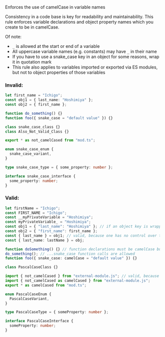 Enforces the use of camelCase in variable names

Consistency in a code base is key for readability and maintainability. This rule
enforces variable declarations and object property names which you create to be
in camelCase.

Of note:

- `_` is allowed at the start or end of a variable
- All uppercase variable names (e.g. constants) may have `_` in their name
- If you have to use a snake_case key in an object for some reasons, wrap it in
  quotation mark
- This rule also applies to variables imported or exported via ES modules, but
  not to object properties of those variables

### Invalid:

```typescript
let first_name = "Ichigo";
const obj1 = { last_name: "Hoshimiya" };
const obj2 = { first_name };

function do_something() {}
function foo({ snake_case = "default value" }) {}

class snake_case_class {}
class Also_Not_Valid_Class {}

export * as not_camelCased from "mod.ts";

enum snake_case_enum {
  snake_case_variant,
}

type snake_case_type = { some_property: number };

interface snake_case_interface {
  some_property: number;
}
```

### Valid:

```typescript
let firstName = "Ichigo";
const FIRST_NAME = "Ichigo";
const __myPrivateVariable = "Hoshimiya";
const myPrivateVariable_ = "Hoshimiya";
const obj1 = { "last_name": "Hoshimiya" }; // if an object key is wrapped in quotation mark, then it's valid
const obj2 = { "first_name": first_name };
const { last_name } = obj1; // valid, because one has no control over the identifier
const { last_name: lastName } = obj;

function doSomething() {} // function declarations must be camelCase but...
do_something(); // ...snake_case function calls are allowed
function foo({ snake_case: camelCase = "default value" }) {}

class PascalCaseClass {}

import { not_camelCased } from "external-module.js"; // valid, because one has no control over the identifier
import { not_camelCased as camelCased } from "external-module.js";
export * as camelCased from "mod.ts";

enum PascalCaseEnum {
  PascalCaseVariant,
}

type PascalCaseType = { someProperty: number };

interface PascalCaseInterface {
  someProperty: number;
}
```
